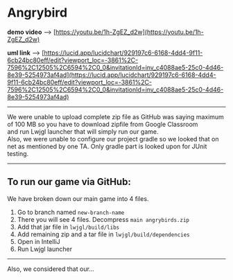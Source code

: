 # Angrybird

**demo video** --> [https://youtu.be/1h-ZgEZ_d2w](https://youtu.be/1h-ZgEZ_d2w)

**uml link** --> [https://lucid.app/lucidchart/929197c6-6168-4dd4-9f11-6cb24bc80eff/edit?viewport_loc=-3861%2C-7596%2C12505%2C6594%2C0_0&invitationId=inv_c4088ae5-25c0-4d46-8e39-5254973af4ad](https://lucid.app/lucidchart/929197c6-6168-4dd4-9f11-6cb24bc80eff/edit?viewport_loc=-3861%2C-7596%2C12505%2C6594%2C0_0&invitationId=inv_c4088ae5-25c0-4d46-8e39-5254973af4ad)

---

We were unable to upload complete zip file as GitHub was saying maximum of 100 MB so you have to download zipfile from Google Classroom  
and run Lwjgl launcher that will simply run our game.  
Also, we were unable to configure our project gradle so we looked that on net as mentioned by one TA. Only gradle part is looked upon for JUnit testing.

---

## To run our game via GitHub:
We have broken down our main game into 4 files.

1. Go to branch named `new-branch-name`
2. There you will see 4 files. Decompress `main angrybirds.zip`
3. Add that jar file in `lwjgl/build/libs`
4. Add remaining zip and a tar file in `lwjgl/build/dependencies`
5. Open in IntelliJ
6. Run Lwjgl launcher

---

Also, we considered that our...
